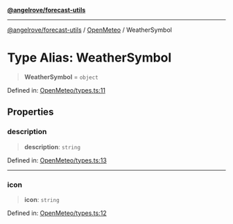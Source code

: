 [**@angelrove/forecast-utils**](../../README.md)

***

[@angelrove/forecast-utils](../../modules.md) / [OpenMeteo](../README.md) / WeatherSymbol

# Type Alias: WeatherSymbol

> **WeatherSymbol** = `object`

Defined in: [OpenMeteo/types.ts:11](https://github.com/angelrove/forecast-utils/blob/24fb242ac959e4d78950a4cc0b4469220f80b468/src/OpenMeteo/types.ts#L11)

## Properties

### description

> **description**: `string`

Defined in: [OpenMeteo/types.ts:13](https://github.com/angelrove/forecast-utils/blob/24fb242ac959e4d78950a4cc0b4469220f80b468/src/OpenMeteo/types.ts#L13)

***

### icon

> **icon**: `string`

Defined in: [OpenMeteo/types.ts:12](https://github.com/angelrove/forecast-utils/blob/24fb242ac959e4d78950a4cc0b4469220f80b468/src/OpenMeteo/types.ts#L12)
